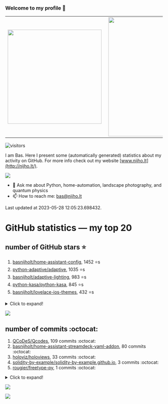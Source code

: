 ### Welcome to my profile 👋

<center>
  <table>
    <tr>
        <td><img width="300px" align="left" src="https://github-readme-stats.vercel.app/api/top-langs/?username=basnijholt&hide=TeX,Jupyter%20Notebook&layout=compact&theme=radical" /></td>
        <td><img align='right' src="https://github-readme-stats.vercel.app/api?username=basnijholt&show_icons=true&theme=radical" width="380"></td>
    </tr>
  </table>
</center>

![visitors](https://visitor-badge.glitch.me/badge?page_id=basnijholt.visitor-badge)

I am Bas. Here I present some (automatically generated) statistics about my activity on GitHub. For more info check out my website [www.nijho.lt](http://nijho.lt/).

![](https://www.nijho.lt/authors/admin/avatar_hu9e60e4b9bc120dfb6a666009f2878da6_182107_250x250_fill_q90_lanczos_center.jpg)

- 💬 Ask me about Python, home-automation, landscape photography, and quantum physics
- 📫 How to reach me: bas@nijho.lt

Last updated at 2023-05-28 12:05:23.698432.

# GitHub statistics — my top 20

## number of GitHub stars ⭐️

1. [basnijholt/home-assistant-config](https://github.com/basnijholt/home-assistant-config/), 1452 ⭐️s
2. [python-adaptive/adaptive](https://github.com/python-adaptive/adaptive/), 1035 ⭐️s
3. [basnijholt/adaptive-lighting](https://github.com/basnijholt/adaptive-lighting/), 983 ⭐️s
4. [python-kasa/python-kasa](https://github.com/python-kasa/python-kasa/), 845 ⭐️s
5. [basnijholt/lovelace-ios-themes](https://github.com/basnijholt/lovelace-ios-themes/), 432 ⭐️s
<details><summary>Click to expand!</summary>

6. [basnijholt/lovelace-ios-dark-mode-theme](https://github.com/basnijholt/lovelace-ios-dark-mode-theme/), 410 ⭐️s
7. [basnijholt/miflora](https://github.com/basnijholt/miflora/), 360 ⭐️s
8. [basnijholt/rsync-time-machine.py](https://github.com/basnijholt/rsync-time-machine.py/), 285 ⭐️s
9. [topocm/topocm_content](https://github.com/topocm/topocm_content/), 240 ⭐️s
10. [basnijholt/home-assistant-streamdeck-yaml](https://github.com/basnijholt/home-assistant-streamdeck-yaml/), 106 ⭐️s
11. [basnijholt/home-assistant-macbook-touch-bar](https://github.com/basnijholt/home-assistant-macbook-touch-bar/), 92 ⭐️s
12. [kwant-project/kwant](https://github.com/kwant-project/kwant/), 73 ⭐️s
13. [basnijholt/markdown-code-runner](https://github.com/basnijholt/markdown-code-runner/), 64 ⭐️s
14. [basnijholt/home-assistant-streamdeck-yaml-addon](https://github.com/basnijholt/home-assistant-streamdeck-yaml-addon/), 42 ⭐️s
15. [basnijholt/aiokef](https://github.com/basnijholt/aiokef/), 28 ⭐️s
16. [basnijholt/thesis-cover](https://github.com/basnijholt/thesis-cover/), 25 ⭐️s
17. [basnijholt/instacron](https://github.com/basnijholt/instacron/), 19 ⭐️s
18. [basnijholt/adaptive-scheduler](https://github.com/basnijholt/adaptive-scheduler/), 17 ⭐️s
19. [basnijholt/addon-otmonitor](https://github.com/basnijholt/addon-otmonitor/), 14 ⭐️s
20. [kwant-project/kwant-tutorial-2016](https://github.com/kwant-project/kwant-tutorial-2016/), 13 ⭐️s

</details>

![](https://github.com/basnijholt/basnijholt/raw/main/stars_over_time.png)

## number of commits :octocat:

1. [QCoDeS/Qcodes](https://github.com/QCoDeS/Qcodes/), 109 commits :octocat:
2. [basnijholt/home-assistant-streamdeck-yaml-addon](https://github.com/basnijholt/home-assistant-streamdeck-yaml-addon/), 80 commits :octocat:
3. [holoviz/holoviews](https://github.com/holoviz/holoviews/), 33 commits :octocat:
4. [solidity-by-example/solidity-by-example.github.io](https://github.com/solidity-by-example/solidity-by-example.github.io/), 3 commits :octocat:
5. [rougier/freetype-py](https://github.com/rougier/freetype-py/), 1 commits :octocat:
<details><summary>Click to expand!</summary>

6. [ccxt/ccxt](https://github.com/ccxt/ccxt/), 0 commits :octocat:
7. [conda-forge/nb_conda-feedstock](https://github.com/conda-forge/nb_conda-feedstock/), 0 commits :octocat:
8. [basnijholt/nijho.lt](https://github.com/basnijholt/nijho.lt/), 0 commits :octocat:
9. [PrefectHQ/prefect](https://github.com/PrefectHQ/prefect/), 0 commits :octocat:
10. [ICB-DCM/pyABC](https://github.com/ICB-DCM/pyABC/), 0 commits :octocat:
11. [basnijholt/thesis](https://github.com/basnijholt/thesis/), 0 commits :octocat:
12. [basnijholt/azure-agent-jupyter-minimal-notebook](https://github.com/basnijholt/azure-agent-jupyter-minimal-notebook/), 0 commits :octocat:
13. [benfred/py-spy](https://github.com/benfred/py-spy/), 0 commits :octocat:
14. [robmarkcole/HASS-data-detective](https://github.com/robmarkcole/HASS-data-detective/), 0 commits :octocat:
15. [scipy/scipy](https://github.com/scipy/scipy/), 0 commits :octocat:
16. [conda/conda](https://github.com/conda/conda/), 0 commits :octocat:
17. [conda-forge/qcodes-feedstock](https://github.com/conda-forge/qcodes-feedstock/), 0 commits :octocat:
18. [SchedMD/slurm](https://github.com/SchedMD/slurm/), 0 commits :octocat:
19. [ct-Open-Source/tuya-convert](https://github.com/ct-Open-Source/tuya-convert/), 0 commits :octocat:
20. [CSSEGISandData/COVID-19](https://github.com/CSSEGISandData/COVID-19/), 0 commits :octocat:

</details>

![](https://github.com/basnijholt/basnijholt/raw/main/commits_per_hour.png)

![](https://github.com/basnijholt/basnijholt/raw/main/commits_per_weekday.png)

